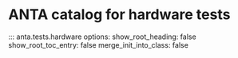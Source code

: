 # ANTA catalog for hardware tests

::: anta.tests.hardware
    options:
      show_root_heading: false
      show_root_toc_entry: false
      merge_init_into_class: false
